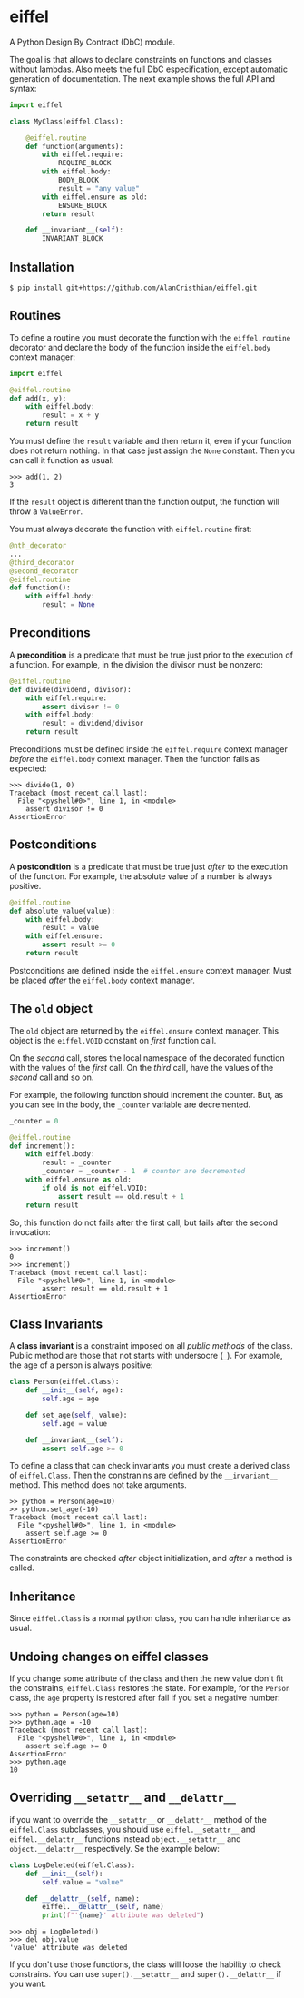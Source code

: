 # eiffel

A Python Design By Contract (DbC) module.

The goal is that allows to declare constraints on functions and classes
without lambdas. Also meets the full DbC especification, except automatic
generation of documentation. The next example shows the full API and syntax:

```python
import eiffel

class MyClass(eiffel.Class):

    @eiffel.routine
    def function(arguments):
        with eiffel.require:
            REQUIRE_BLOCK
        with eiffel.body:
            BODY_BLOCK
            result = "any value"
        with eiffel.ensure as old:
            ENSURE_BLOCK
        return result

    def __invariant__(self):
        INVARIANT_BLOCK
```

## Installation

```shell
$ pip install git+https://github.com/AlanCristhian/eiffel.git
```

## Routines

To define a routine you must decorate the function with the `eiffel.routine`
decorator and declare the body of the function inside the `eiffel.body` context
manager:

```python
import eiffel

@eiffel.routine
def add(x, y):
    with eiffel.body:
        result = x + y
    return result
```

You must define the `result` variable and then return it, even if your
function does not return nothing. In that case just assign the `None` constant.
Then you can call it function as usual:

```
>>> add(1, 2)
3
```

If the `result` object is different than the function output, the function
will throw a `ValueError`.

You must always decorate the function with `eiffel.routine` first:

```python
@nth_decorator
...
@third_decorator
@second_decorator
@eiffel.routine
def function():
    with eiffel.body:
        result = None
```

## Preconditions

A **precondition** is a predicate that must be true just prior to the
execution of a function. For example, in the division the divisor must be
nonzero:

```python
@eiffel.routine
def divide(dividend, divisor):
    with eiffel.require:
        assert divisor != 0
    with eiffel.body:
        result = dividend/divisor
    return result
```

Preconditions must be defined inside the `eiffel.require` context manager
*before* the `eiffel.body` context manager. Then the function fails as
expected:

```
>>> divide(1, 0)
Traceback (most recent call last):
  File "<pyshell#0>", line 1, in <module>
    assert divisor != 0
AssertionError
```

## Postconditions

A **postcondition** is a predicate that must be true just *after* to the
execution of the function. For example, the absolute value of a number is
always positive.

```python
@eiffel.routine
def absolute_value(value):
    with eiffel.body:
        result = value
    with eiffel.ensure:
        assert result >= 0
    return result
```

Postconditions are defined inside the `eiffel.ensure` context manager. Must be
placed *after* the `eiffel.body` context manager.

## The `old` object

The `old` object are returned by the `eiffel.ensure` context manager. This
object is the `eiffel.VOID` constant on *first* function call.

On the *second* call, stores the local namespace of the decorated function with
the values of the *first* call. On the *third* call, have the values of the
*second* call and so on.

For example, the following function should increment the counter. But, as you
can see in the body, the `_counter` variable are decremented.

```python
_counter = 0

@eiffel.routine
def increment():
    with eiffel.body:
        result = _counter
        _counter = _counter - 1  # counter are decremented
    with eiffel.ensure as old:
        if old is not eiffel.VOID:
            assert result == old.result + 1
    return result
```

So, this function do not fails after the first call, but fails after the second
invocation:

```
>>> increment()
0
>>> increment()
Traceback (most recent call last):
  File "<pyshell#0>", line 1, in <module>
        assert result == old.result + 1
AssertionError
```

## Class Invariants

A **class invariant** is a constraint imposed on all *public methods* of the
class. Public method are those that not starts with undersocre (`_`). For
example, the age of a person is always positive:

```python
class Person(eiffel.Class):
    def __init__(self, age):
        self.age = age

    def set_age(self, value):
        self.age = value

    def __invariant__(self):
        assert self.age >= 0
```

To define a class that can check invariants you must create a derived class of
`eiffel.Class`. Then the constranins are defined by the `__invariant__` method.
This method does not take arguments.

```
>> python = Person(age=10)
>> python.set_age(-10)
Traceback (most recent call last):
  File "<pyshell#0>", line 1, in <module>
    assert self.age >= 0
AssertionError
```

The constraints are checked *after* object initialization, and *after* a method
is called.

## Inheritance

Since `eiffel.Class` is a normal python class, you can handle inheritance as
usual.

## Undoing changes on eiffel classes

If you change some attribute of the class and then the new value don't fit the
constrains, `eiffel.Class` restores the state. For example, for the `Person`
class, the `age` property is restored after fail if you set a negative number:

```
>>> python = Person(age=10)
>>> python.age = -10
Traceback (most recent call last):
  File "<pyshell#0>", line 1, in <module>
    assert self.age >= 0
AssertionError
>>> python.age
10
```

## Overriding `__setattr__` and `__delattr__`

if you want to override the `__setattr__` or `__delattr__` method of the
`eiffel.Class` subclasses, you should use `eiffel.__setattr__` and
`eiffel.__delattr__` functions instead `object.__setattr__` and
`object.__delattr__` respectively. Se the example below:

```python
class LogDeleted(eiffel.Class):
    def __init__(self):
        self.value = "value"

    def __delattr__(self, name):
        eiffel.__delattr__(self, name)
        print(f"'{name}' attribute was deleted")
```

```
>>> obj = LogDeleted()
>>> del obj.value
'value' attribute was deleted
```

If you don't use those functions, the class will loose the hability to check
constrains. You can use `super().__setattr__` and `super().__delattr__` if you
want.
